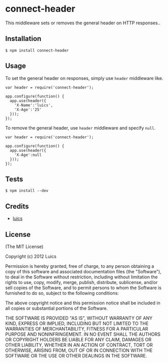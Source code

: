 # connect-header

This middleware sets or removes the general header on HTTP responses..

## Installation

    $ npm install connect-header

## Usage

To set the general header on responses, simply use `header` middleware like.

    var header = require('connect-header');

    app.configure(function() {
      app.use(header({
        'X-Name':'luics',
        'X-Age':'25'
      }));
    });

To remove the general header, use `header` middleware and specify `null`.

    var header = require('connect-header');

    app.configure(function() {
      app.use(header({
        'X-Age':null
      }));
    });

## Tests

    $ npm install --dev

## Credits

  - [luics](http://github.com/luics)

## License

(The MIT License)

Copyright (c) 2012 Luics

Permission is hereby granted, free of charge, to any person obtaining a copy of
this software and associated documentation files (the "Software"), to deal in
the Software without restriction, including without limitation the rights to
use, copy, modify, merge, publish, distribute, sublicense, and/or sell copies of
the Software, and to permit persons to whom the Software is furnished to do so,
subject to the following conditions:

The above copyright notice and this permission notice shall be included in all
copies or substantial portions of the Software.

THE SOFTWARE IS PROVIDED "AS IS", WITHOUT WARRANTY OF ANY KIND, EXPRESS OR
IMPLIED, INCLUDING BUT NOT LIMITED TO THE WARRANTIES OF MERCHANTABILITY, FITNESS
FOR A PARTICULAR PURPOSE AND NONINFRINGEMENT. IN NO EVENT SHALL THE AUTHORS OR
COPYRIGHT HOLDERS BE LIABLE FOR ANY CLAIM, DAMAGES OR OTHER LIABILITY, WHETHER
IN AN ACTION OF CONTRACT, TORT OR OTHERWISE, ARISING FROM, OUT OF OR IN
CONNECTION WITH THE SOFTWARE OR THE USE OR OTHER DEALINGS IN THE SOFTWARE.
